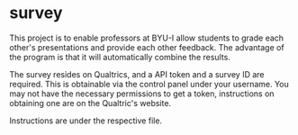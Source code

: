 # survey

This project is to enable professors at BYU-I allow students to grade each other's presentations and provide each other feedback.
The advantage of the program is that it will automatically combine the results.

The survey resides on Qualtrics, and a API token and a survey ID are required. This is obtainable via the control panel under your username. You may not have the necessary permissions to get a token, instructions on obtaining one are on the Qualtric's website.

Instructions are under the respective file.
